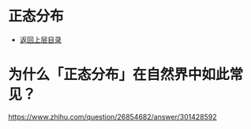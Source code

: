 # 正态分布

* [返回上层目录](../probability-distribution.md)

# 为什么「正态分布」在自然界中如此常见？

https://www.zhihu.com/question/26854682/answer/301428592





